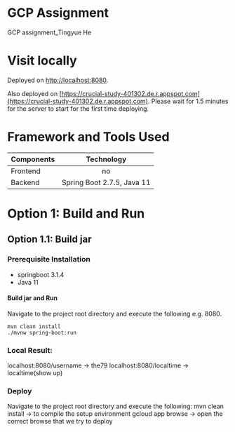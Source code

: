 # GCP Assignment

GCP assignment_Tingyue He

# Visit locally

Deployed on [http://localhost:8080](http://localhost:8080).

Also deployed on [https://crucial-study-401302.de.r.appspot.com](https://crucial-study-401302.de.r.appspot.com). Please wait for 1.5 minutes for the server to start for the first time deploying.

# Framework and Tools Used

| Components |         Technology         |
| :--------- | :------------------------: |
| Frontend   |             no             |
| Backend    | Spring Boot 2.7.5, Java 11 |

# Option 1: Build and Run

## Option 1.1: Build jar

### Prerequisite Installation

- springboot 3.1.4
- Java 11

#### Build jar and Run

Navigate to the project root directory and execute the following e.g. 8080.

```
mvn clean install
./mvnw spring-boot:run
```

### Local Result:

localhost:8080/username
-> the79
localhost:8080/localtime
-> localtime(show up)

### Deploy

Navigate to the project root directory and execute the following:
mvn clean install -> to compile the setup environment
gcloud app browse -> open the correct browse that we try to deploy

```

```
